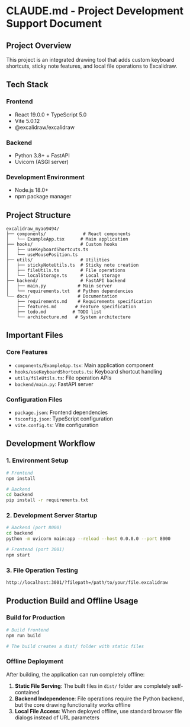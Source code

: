 # CLAUDE.md - Project Development Support Document

## Project Overview

This project is an integrated drawing tool that adds custom keyboard shortcuts, sticky note features, and local file operations to Excalidraw.

## Tech Stack

### Frontend

- React 19.0.0 + TypeScript 5.0
- Vite 5.0.12
- @excalidraw/excalidraw

### Backend

- Python 3.8+ + FastAPI
- Uvicorn (ASGI server)

### Development Environment

- Node.js 18.0+
- npm package manager

## Project Structure

```
excalidraw_myao9494/
├── components/              # React components
│   └── ExampleApp.tsx      # Main application
├── hooks/                  # Custom hooks
│   ├── useKeyboardShortcuts.ts
│   └── useMousePosition.ts
├── utils/                  # Utilities
│   ├── stickyNoteUtils.ts  # Sticky note creation
│   ├── fileUtils.ts        # File operations
│   └── localStorage.ts     # Local storage
├── backend/                # FastAPI backend
│   ├── main.py            # Main server
│   └── requirements.txt   # Python dependencies
└── docs/                  # Documentation
    ├── requirements.md    # Requirements specification
    ├── features.md       # Feature specification
    ├── todo.md          # TODO list
    └── architecture.md   # System architecture
```

## Important Files

### Core Features

- `components/ExampleApp.tsx`: Main application component
- `hooks/useKeyboardShortcuts.ts`: Keyboard shortcut handling
- `utils/fileUtils.ts`: File operation APIs
- `backend/main.py`: FastAPI server

### Configuration Files

- `package.json`: Frontend dependencies
- `tsconfig.json`: TypeScript configuration
- `vite.config.ts`: Vite configuration

## Development Workflow

### 1. Environment Setup

```bash
# Frontend
npm install

# Backend
cd backend
pip install -r requirements.txt
```

### 2. Development Server Startup

```bash
# Backend (port 8000)
cd backend
python -m uvicorn main:app --reload --host 0.0.0.0 --port 8000

# Frontend (port 3001)
npm start
```

### 3. File Operation Testing

```
http://localhost:3001/?filepath=/path/to/your/file.excalidraw
```

## Production Build and Offline Usage

### Build for Production

```bash
# Build frontend
npm run build

# The build creates a dist/ folder with static files
```

### Offline Deployment

After building, the application can run completely offline:

1. **Static File Serving**: The built files in `dist/` folder are completely self-contained
2. **Backend Independence**: File operations require the Python backend, but the core drawing functionality works offline
3. **Local File Access**: When deployed offline, use standard browser file dialogs instead of URL parameters
